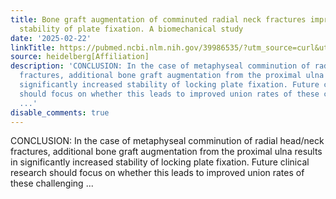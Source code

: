 ```yaml
---
title: Bone graft augmentation of comminuted radial neck fractures improves the initial
  stability of plate fixation. A biomechanical study
date: '2025-02-22'
linkTitle: https://pubmed.ncbi.nlm.nih.gov/39986535/?utm_source=curl&utm_medium=rss&utm_campaign=pubmed-2&utm_content=1FakS-2QOkCT8HsMOQP1bCRQ4YzyumYOmxmF0moLsQ3dFB1E9V&fc=20220326224207&ff=20250223170759&v=2.18.0.post9+e462414
source: heidelberg[Affiliation]
description: 'CONCLUSION: In the case of metaphyseal comminution of radial head/neck
  fractures, additional bone graft augmentation from the proximal ulna results in
  significantly increased stability of locking plate fixation. Future clinical research
  should focus on whether this leads to improved union rates of these challenging
  ...'
disable_comments: true
---
```

CONCLUSION: In the case of metaphyseal comminution of radial head/neck fractures, additional bone graft augmentation from the proximal ulna results in significantly increased stability of locking plate fixation. Future clinical research should focus on whether this leads to improved union rates of these challenging ...